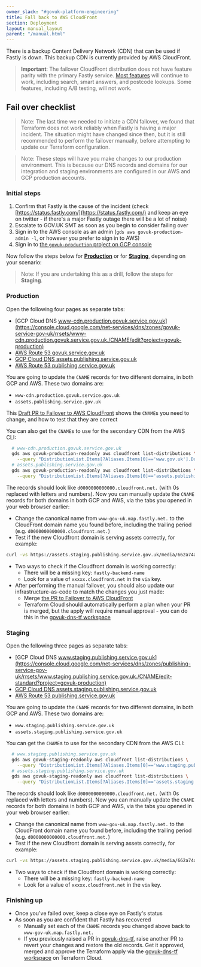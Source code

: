 ```yaml
---
owner_slack: "#govuk-platform-engineering"
title: Fall back to AWS CloudFront
section: Deployment
layout: manual_layout
parent: "/manual.html"
---
```


There is a backup Content Delivery Network (CDN) that can be used if Fastly is down.
This backup CDN is currently provided by AWS CloudFront.

> **Important**: The failover CloudFront distribution does not have feature parity with the primary Fastly service.
> [Most features](https://docs.google.com/document/d/17_dfWvKNmqyLX1h_PPY6_Cd6IggrrSsP-Peh2De6JQk/edit) will continue to work, including search, smart answers, and postcode lookups. Some features, including
> A/B testing, will not work.

## Fail over checklist

> Note: The last time we needed to initiate a CDN failover, we found that Terraform does not work reliably when Fastly is
> having a major incident. The situation might have changed since then, but it is still recommended to perform the
> failover manually, before attempting to update our Terraform configuration.

<!-- Force separation between these two blockquotes -->

> Note: These steps will have you make changes to our production environment. This is because our DNS records and domains for our integration and staging environments are configured in our AWS and GCP production accounts.

### Initial steps

1. Confirm that Fastly is the cause of the incident (check [https://status.fastly.com/](https://status.fastly.com/)
  and keep an eye on twitter - if there's a major Fastly outage there will be a lot of noise)
2. Escalate to GOV.UK SMT as soon as you begin to consider failing over
3. Sign in to the AWS console as an admin (`gds aws govuk-production-admin -l`, or however you prefer to sign in to AWS)
4. Sign in to [the `govuk-production` project on GCP console](https://console.cloud.google.com/home/dashboard?project=govuk-production)

Now follow the steps below for [**Production**](#production) or for [**Staging**](#staging), depending on your scenario:

> Note: If you are undertaking this as a drill, follow the steps for **Staging**.

### Production

Open the following four pages as separate tabs:

- [GCP Cloud DNS www-cdn.production.govuk.service.gov.uk](https://console.cloud.google.com/net-services/dns/zones/govuk-service-gov-uk/rrsets/www-cdn.production.govuk.service.gov.uk./CNAME/edit?project=govuk-production)
- [AWS Route 53 govuk.service.gov.uk](https://console.aws.amazon.com/route53/v2/hostedzones#ListRecordSets/Z22RPYZA77J620)
- [GCP Cloud DNS assets.publishing.service.gov.uk](https://console.cloud.google.com/net-services/dns/zones/publishing-service-gov-uk/rrsets/assets.publishing.service.gov.uk./CNAME/edit?project=govuk-production)
- [AWS Route 53 publishing.service.gov.uk](https://console.aws.amazon.com/route53/v2/hostedzones#ListRecordSets/Z3SBFBO09PD5HF)

You are going to update the `CNAME` records for two different domains, in both GCP and AWS. These two domains are:

- `www-cdn.production.govuk.service.gov.uk`
- `assets.publishing.service.gov.uk`

This [Draft PR to Failover to AWS CloudFront](https://github.com/alphagov/govuk-dns-tf/pull/69) shows the `CNAME`s you need to change, and how to test that they are correct

You can also get the `CNAME`s to use for the secondary CDN from the AWS CLI:

```bash
  # www-cdn.production.govuk.service.gov.uk
  gds aws govuk-production-readonly aws cloudfront list-distributions \
    --query "DistributionList.Items[?Aliases.Items[0]=='www.gov.uk'].DomainName | [0]"
  # assets.publishing.service.gov.uk
  gds aws govuk-production-readonly aws cloudfront list-distributions \
    --query "DistributionList.Items[?Aliases.Items[0]=='assets.publishing.service.gov.uk'].DomainName | [0]"
```

The records should look like `d0000000000000.cloudfront.net.` (with 0s replaced with letters and numbers). Now you can manually update the `CNAME` records for both domains in both GCP and AWS, via the tabs you opened in your web browser earlier:

- Change the canonical name from `www-gov-uk.map.fastly.net.` to the CloudFront domain name you found before, including the trailing period (e.g. `d0000000000000.cloudfront.net.`)
- Test if the new Cloudfront domain is serving assets correctly, for example:

```bash
curl -vs https://assets.staging.publishing.service.gov.uk/media/662a74aa45f183ec818a72c2/dvsa-earned-recognition-vehicle-operators-accredited-list.csv/preview | grep cloudfront
```

- Two ways to check if the Cloudfront domain is working correctly:
  - There will be a missing key: `fastly-backend-name`
  - Look for a value of `xxxxx.cloudfront.net` in the `via` key.
- After performing the manual failover, you should also update our infrastructure-as-code to match the changes you just made:
  - Merge [the PR to Failover to AWS CloudFront](https://github.com/alphagov/govuk-dns-tf/pull/69)
  - Terraform Cloud should automatically perform a plan when your PR is merged, but the apply will require manual approval - you can do this in the [govuk-dns-tf workspace](https://app.terraform.io/app/govuk/workspaces/govuk-dns-tf)

### Staging

Open the following three pages as separate tabs:

- [GCP Cloud DNS www.staging.publishing.service.gov.uk](https://console.cloud.google.com/net-services/dns/zones/publishing-service-gov-uk/rrsets/www.staging.publishing.service.gov.uk./CNAME/edit-standard?project=govuk-production)
- [GCP Cloud DNS assets.staging.publishing.service.gov.uk](https://console.cloud.google.com/net-services/dns/zones/publishing-service-gov-uk/rrsets/assets.staging.publishing.service.gov.uk./CNAME/edit-standard?project=govuk-production)
- [AWS Route 53 publishing.service.gov.uk](https://us-east-1.console.aws.amazon.com/route53/v2/hostedzones#ListRecordSets/Z3SBFBO09PD5HF)

You are going to update the `CNAME` records for two different domains, in both GCP and AWS. These two domains are:

- `www.staging.publishing.service.gov.uk`
- `assets.staging.publishing.service.gov.uk`

You can get the `CNAME`s to use for the secondary CDN from the AWS CLI:

```bash
  # www.staging.publishing.service.gov.uk
  gds aws govuk-staging-readonly aws cloudfront list-distributions \
    --query "DistributionList.Items[?Aliases.Items[0]=='www.staging.publishing.service.gov.uk'].DomainName | [0]"
  # assets.staging.publishing.service.gov.uk
  gds aws govuk-staging-readonly aws cloudfront list-distributions \
    --query "DistributionList.Items[?Aliases.Items[0]=='assets.staging.publishing.service.gov.uk'].DomainName | [0]"
```

The records should look like `d0000000000000.cloudfront.net.` (with 0s replaced with letters and numbers). Now you can manually update the `CNAME` records for both domains in both GCP and AWS, via the tabs you opened in your web browser earlier:

- Change the canonical name from `www-gov-uk.map.fastly.net.` to the CloudFront domain name you found before, including the trailing period (e.g. `d0000000000000.cloudfront.net.`)
- Test if the new Cloudfront domain is serving assets correctly, for example:

```bash
curl -vs https://assets.staging.publishing.service.gov.uk/media/662a74aa45f183ec818a72c2/dvsa-earned-recognition-vehicle-operators-accredited-list.csv/preview | grep cloudfront
```

- Two ways to check if the Cloudfront domain is working correctly:
  - There will be a missing key: `fastly-backend-name`
  - Look for a value of `xxxxx.cloudfront.net` in the `via` key.

### Finishing up

- Once you've failed over, keep a close eye on Fastly's status
- As soon as you are confident that Fastly has recovered
  - Manually set each of the `CNAME` records you changed above back to `www-gov-uk.map.fastly.net.`
  - If you previously raised a PR in [govuk-dns-tf](https://github.com/alphagov/govuk-dns-tf), raise another PR to revert your changes and restore the old records. Get it approved, merged and approve the Terraform apply via the [govuk-dns-tf workspace](https://app.terraform.io/app/govuk/workspaces/govuk-dns-tf) on Terraform Cloud.
